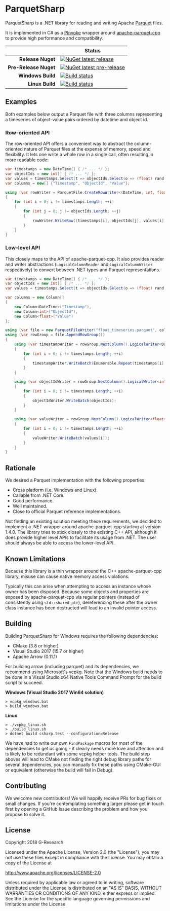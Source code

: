# ParquetSharp 

ParquetSharp is a .NET library for reading and writing Apache [Parquet][1] files.

It is implemented in C# as a [PInvoke][2] wrapper around [apache-parquet-cpp][3] to provide high performance and compatibility.

[1]: https://parquet.apache.org
[2]: https://docs.microsoft.com/en-us/cpp/dotnet/how-to-call-native-dlls-from-managed-code-using-pinvoke
[3]: https://github.com/apache/arrow

|     | Status |
| ---: | --- |
| **Release Nuget** | [![NuGet latest release](https://img.shields.io/nuget/v/ParquetSharp.svg)](https://www.nuget.org/packages/ParquetSharp) |
| **Pre-Release Nuget** | [![NuGet latest pre-release](https://img.shields.io/nuget/vpre/ParquetSharp.svg)](https://www.nuget.org/packages/ParquetSharp) |
| **Windows Build** | [![Build status](https://ci.appveyor.com/api/projects/status/wac4f57a46ecg3gi?svg=true)](https://ci.appveyor.com/project/G-Research/parquetsharp) |
| **Linux Build** | [![Build status](https://ci.appveyor.com/api/projects/status/a551k0wrf5r6afj0?svg=true)](https://ci.appveyor.com/project/G-Research/parquetsharp-w98lm) |

## Examples

Both examples below output a Parquet file with three columns representing a timeseries of object-value pairs ordered by datetime and object id.

### Row-oriented API

The row-oriented API offers a convenient way to abstract the column-oriented nature of Parquet files at the expense of memory, speed and flexibility. It lets one write a whole row in a single call, often resulting in more readable code:

```csharp
var timestamps = new DateTime[] { /* ... */ };
var objectIds = new int[] { /* ... */ };
var values = timestamps.Select(t => objectIds.Select(o => (float) rand.NextDouble()).ToArray()).ToArray();
var columns = new[] {"Timestamp", "ObjectId", "Value"};

using (var rowWriter = ParquetFile.CreateRowWriter<(DateTime, int, float)>("float_timeseries.parquet", columns))
{
    for (int i = 0; i != timestamps.Length; ++i)
    {
        for (int j = 0; j != objectIds.Length; ++j)
        {
            rowWriter.WriteRow((timestamps[i], objectIds[j], values[i][j]));
        }
    }
}
```

### Low-level API

This closely maps to the API of apache-parquet-cpp. It also provides reader and writer abstractions (`LogicalColumnReader` and `LogicalColumnWriter` respectively) to convert between .NET types and Parquet representations.

```csharp
var timestamps = new DateTime[] { /* ... */ };
var objectIds = new int[] { /* ... */ };
var values = timestamps.Select(t => objectIds.Select(o => (float) rand.NextDouble()).ToArray()).ToArray();

var columns = new Column[]
{
    new Column<DateTime>("Timestamp"),
    new Column<int>("ObjectId"),
    new Column<float>("Value")
};

using (var file = new ParquetFileWriter("float_timeseries.parquet", columns))
using (var rowGroup = file.AppendRowGroup())
{
    using (var timestampWriter = rowGroup.NextColumn().LogicalWriter<DateTime>())
    {
        for (int i = 0; i != timestamps.Length; ++i)
        {
            timestampWriter.WriteBatch(Enumerable.Repeat(timestamps[i], objectIds.Length).ToArray());
        }
    }

    using (var objectIdWriter = rowGroup.NextColumn().LogicalWriter<int>())
    {
        for (int i = 0; i != timestamps.Length; ++i)
        {
            objectIdWriter.WriteBatch(objectIds);
        }
    }

    using (var valueWriter = rowGroup.NextColumn().LogicalWriter<float>())
    {
        for (int i = 0; i != timestamps.Length; ++i)
        {
            valueWriter.WriteBatch(values[i]);
        }
    }
}
```

## Rationale

We desired a Parquet implementation with the following properties:
- Cross platform (i.e. Windows and Linux).
- Callable from .NET Core.
- Good performance.
- Well maintained.
- Close to official Parquet reference implementations.

Not finding an existing solution meeting these requirements, we decided to implement a .NET wrapper around apache-parquet-cpp starting at version 1.4.0. The library tries to stick closely to the existing C++ API, although it does provide higher level APIs to facilitate its usage from .NET. The user should always be able to access the lower-level API.

## Known Limitations

Because this library is a thin wrapper around the C++ apache-parquet-cpp library, misuse can cause native memory access violations.

Typically this can arise when attempting to access an instance whose owner has been disposed. Because some objects and properties are exposed by apache-parquet-cpp via regular pointers (instead of consistently using `std::shared_ptr`), dereferencing these after the owner class instance has been destructed will lead to an invalid pointer access.

## Building

Building ParquetSharp for Windows requires the following dependencies:
- CMake (3.8 or higher)
- Visual Studio 2017 (15.7 or higher)
- Apache Arrow (0.11.1)

For building arrow (including parquet) and its dependencies, we recommend using Microsoft's [vcpkg](https://github.com/Microsoft/vcpkg). Note that the Windows build needs to be done in a Visual Studio x64 Native Tools Command Prompt for the build script to succeed.

**Windows (Visual Studio 2017 Win64 solution)**
```
> vcpkg_windows.bat
> build_windows.bat
```
**Linux**
```
> ./vcpkg_linux.sh
> ./build_linux.sh
> dotnet build csharp.test --configuration=Release
```

We have had to write our own `FindPackage` macros for most of the dependencies to get us going - it clearly needs more love and attention and is likely to be redundant with some vcpkg helper tools. The build step aboves will lead to CMake not finding the right debug library paths for several dependencies, you can manually fix these paths using CMake-GUI or equivalent (otherwise the build will fail in Debug).

## Contributing

We welcome new contributors! We will happily receive PRs for bug fixes or small changes. If you're contemplating something larger please get in touch first by opening a GitHub Issue describing the problem and how you propose to solve it.

## License

Copyright 2018 G-Research

Licensed under the Apache License, Version 2.0 (the "License"); you may not use these files except in compliance with the License.
You may obtain a copy of the License at

   http://www.apache.org/licenses/LICENSE-2.0

Unless required by applicable law or agreed to in writing, software
distributed under the License is distributed on an "AS IS" BASIS,
WITHOUT WARRANTIES OR CONDITIONS OF ANY KIND, either express or implied.
See the License for the specific language governing permissions and
limitations under the License.
